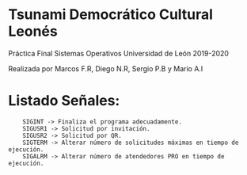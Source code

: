 # Tsunami Democrático Cultural Leonés

Práctica Final Sistemas Operativos Universidad de León 2019-2020

Realizada por Marcos F.R, Diego N.R, Sergio P.B y Mario A.I 

# Listado Señales:

        SIGINT -> Finaliza el programa adecuadamente.
        SIGUSR1 -> Solicitud por invitación.
        SIGUSR2 -> Solicitud por QR.
        SIGTERM -> Alterar número de solicitudes máximas en tiempo de ejecución.
        SIGALRM -> Alterar número de atendedores PRO en tiempo de ejecución.
